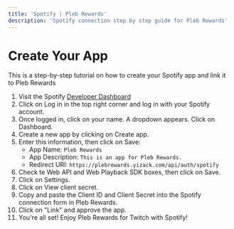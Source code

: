 ```yaml
---
title: 'Spotify | Pleb Rewards'
description: 'Spotify connection step by step guide for Pleb Rewards'
---
```


# Create Your App

This is a step-by-step tutorial on how to create your Spotify app and link it to Pleb Rewards

1. Visit the Spotify [Developer Dashboard](https://developer.spotify.com/dashboard/applications)
2. Click on Log in in the top right corner and log in with your Spotify account.
3. Once logged in, click on your name. A dropdown appears. Click on Dashboard.
4. Create a new app by clicking on Create app.
5. Enter this information, then click on Save:
   - App Name: `Pleb Rewards`
   - App Description: `This is an app for Pleb Rewards.`
   - Redirect URI: `https://plebrewards.yizack.com/api/auth/spotify`
6. Check te Web API and Web Playback SDK boxes, then click on Save.
7. Click on Settings.
8. Click on View client secret.
9. Copy and paste the Client ID and Client Secret into the Spotify connection form in Pleb Rewards.
10. Click on "Link" and approve the app.
11. You're all set! Enjoy Pleb Rewards for Twitch with Spotify!
